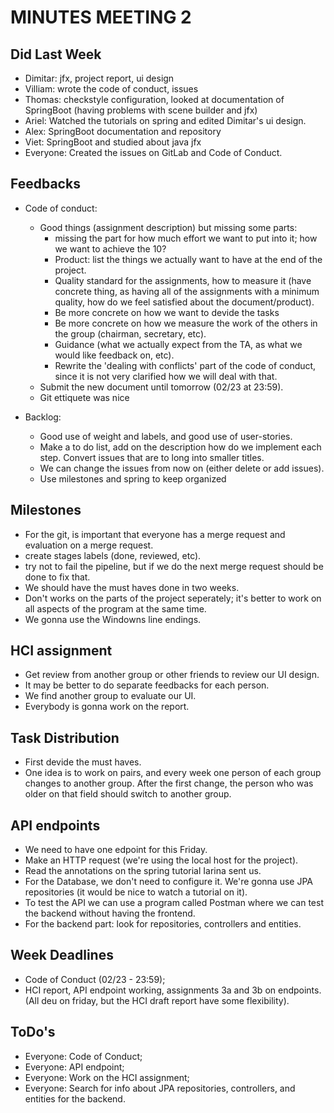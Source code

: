 # MINUTES MEETING 2

## Did Last Week
- Dimitar: jfx, project report, ui design
- Villiam: wrote the code of conduct, issues
- Thomas: checkstyle configuration, looked at documentation of SpringBoot (having problems with scene builder and jfx)
- Ariel: Watched the tutorials on spring and edited Dimitar's ui design.
- Alex: SpringBoot documentation and repository
- Viet: SpringBoot and studied about java jfx
- Everyone: Created the issues on GitLab and Code of Conduct.

## Feedbacks
- Code of conduct:
    - Good things (assignment description) but missing some parts: 
        - missing the part for how much effort we want to put into it; how we want to achieve the 10?
        - Product: list the things we actually want to have at the end of the project.
        - Quality standard for the assignments, how to measure it (have concrete thing, as having all of the assignments with a minimum quality, how do we feel satisfied about the document/product).
        - Be more concrete on how we want to devide the tasks
        - Be more concrete on how we measure the work of the others in the group (chairman, secretary, etc).
        - Guidance (what we actually expect from the TA, as what we would like feedback on, etc).
        - Rewrite the 'dealing with conflicts' part of the code of conduct, since it is not very clarified how we will deal with that.
    - Submit the new document until tomorrow (02/23 at 23:59).
    - Git ettiquete was nice
    
- Backlog:  
    - Good use of weight and labels, and good use of user-stories.
    - Make a to do list, add on the description how do we implement each step. Convert issues that are to long into smaller titles.
    - We can change the issues from now on (either delete or add issues).
    - Use milestones and spring to keep organized

## Milestones
- For the git, is important that everyone has a merge request and evaluation on a merge request.
- create stages labels (done, reviewed, etc).
- try not to fail the pipeline, but if we do the next merge request should be done to fix that.
- We should have the must haves done in two weeks.
- Don't works on the parts of the project seperately; it's better to work on all aspects of the program at the same time.
- We gonna use the Windowns line endings.

## HCI assignment
- Get review from another group or other friends to review our UI design.
- It may be better to do separate feedbacks for each person. 
- We find another group to evaluate our UI.
- Everybody is gonna work on the report.

## Task Distribution
- First devide the must haves.
- One idea is to work on pairs, and every week one person of each group changes to another group. After the first change, the person who was older on that field should switch to another group.

## API endpoints
- We need to have one edpoint for this Friday.
- Make an HTTP request (we're using the local host for the project).
- Read the annotations on the spring tutorial Iarina sent us.
- For the Database, we don't need to configure it. We're gonna use JPA repositories (it would be nice to watch a tutorial on it).
- To test the API we can use a program called Postman where we can test the backend without having the frontend.
- For the backend part: look for repositories, controllers and entities.
        
## Week Deadlines
- Code of Conduct (02/23 - 23:59);
- HCI report, API endpoint working, assignments 3a and 3b on endpoints. (All deu on friday, but the HCI draft report have some flexibility).

## ToDo's
- Everyone: Code of Conduct;
- Everyone: API endpoint;
- Everyone: Work on the HCI assignment;
- Everyone: Search for info about JPA repositories, controllers, and entities for the backend.